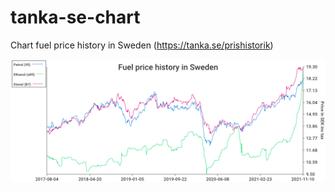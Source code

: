 # tanka-se-chart
Chart fuel price history in Sweden (https://tanka.se/prishistorik)

![chart](example.png)
